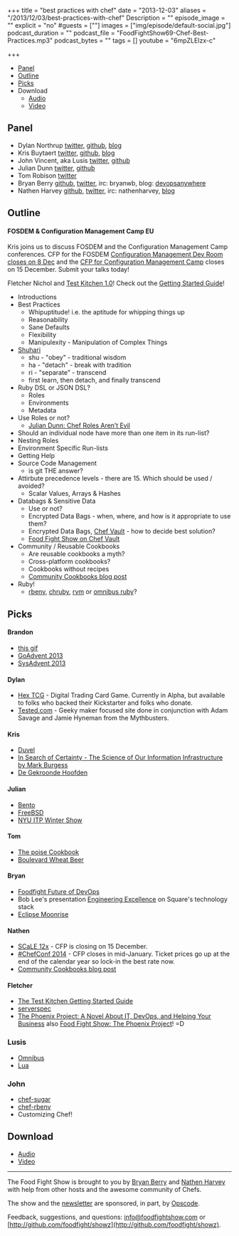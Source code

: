+++
title = "best practices with chef"
date = "2013-12-03"
aliases = "/2013/12/03/best-practices-with-chef"
Description = ""
episode_image = ""
explicit = "no"
#guests = [""]
images = ["img/episode/default-social.jpg"]
podcast_duration = ""
podcast_file = "FoodFightShow69-Chef-Best-Practices.mp3"
podcast_bytes = ""
tags = []
youtube = "6mpZLEIzx-c"

+++


* [Panel](http://foodfightshow.org/2013/12/best-practices-with-chef.html#panel)
* [Outline](http://foodfightshow.org/2013/12/best-practices-with-chef.html#outline)
* [Picks](http://foodfightshow.org/2013/12/best-practices-with-chef.html#picks)
* Download
  * [Audio](http://traffic.libsyn.com/foodfight/FoodFightShow69-Chef-Best-Practices.mp3)
  * [Video](http://youtu.be/6mpZLEIzx-c)

Panel<a name="panel"></a>
-----

* Dylan Northrup [twitter](https://twitter.com/dylannorthrup), [github](https://github.com/dylannorthrup), [blog](http://doc-x.net/blog/node/48)
* Kris Buytaert [twitter](https://twitter.com/KrisBuytaert), [github](https://github.com/KrisBuytaert), [blog](http://www.krisbuytaert.be/blog/)
* John Vincent, aka Lusis [twitter](https://twitter.com/#!/lusis), [github](https://github.com/lusis)
* Julian Dunn [twitter](https://twitter.com/julian_dunn), [github](https://github.com/juliandunn)
* Tom Robison [twitter](https://twitter.com/thomasrobison)
* Bryan Berry [github](http://github.com/bryanwb), [twitter](http://twitter.com/bryanwb), irc: bryanwb, blog: [devopsanywhere](http://devopsanywhere.blogspot.com)
* Nathen Harvey [github](http://github.com/nathenharvey), [twitter](http://twitter.com/nathenharvey), irc: nathenharvey, [blog](http://nathenharvey.com)

<!-- more -->

Outline<a name="outline"></a>
-------

#### FOSDEM &amp; Configuration Management Camp EU

Kris joins us to discuss FOSDEM and the Configuration Management Camp conferences.  CFP for the FOSDEM [Configuration Management Dev Room closes on 8 Dec](https://penta.fosdem.org/submission/FOSDEM14) and the [CFP for Configuration Management Camp](http://cfgmgmtcamp.eu/) closes on 15 December.  Submit your talks today!

Fletcher Nichol and [Test Kitchen 1.0](http://www.opscode.com/blog/2013/12/03/announcing-the-release-of-test-kitchen-1-0-0/)! Check out the [Getting Started Guide](http://kitchen.ci/docs/getting-started/)!

* Introductions
* Best Practices
  * Whipuptitude! i.e. the aptitude for whipping things up
  * Reasonability
  * Sane Defaults
  * Flexibility
  * Manipulexity - Manipulation of Complex Things
* [Shuhari](http://en.wikipedia.org/wiki/Shuhari)
  * shu - "obey" - traditional wisdom
  * ha - "detach" - break with tradition
  * ri - "separate" - transcend
  * first learn, then detach, and finally transcend
* Ruby DSL or JSON DSL?
  * Roles
  * Environments
  * Metadata
* Use Roles or not?
  * [Julian Dunn: Chef Roles Aren’t Evil](http://www.opscode.com/blog/2013/11/19/chef-roles-arent-evil/)
* Should an individual node have more than one item in its run-list?
* Nesting Roles
* Environment Specific Run-lists
* Getting Help
* Source Code Management
  * is git THE answer?
* Attirbute precedence levels - there are 15. Which should be used / avoided?
  * Scalar Values, Arrays & Hashes
* Databags & Sensitive Data
  * Use or not?
  * Encrypted Data Bags - when, where, and how is it appropriate to use them?
  * Encrypted Data Bags, [Chef Vault](https://github.com/Nordstrom/chef-vault) - how to decide best solution?
  * [Food Fight Show on Chef Vault](http://foodfightshow.org/2013/07/secret-chef.html)
* Community / Reusable Cookbooks
  * Are reusable cookbooks a myth?
  * Cross-platform cookbooks?
  * Cookbooks without recipes
  * [Community Cookbooks blog post](http://www.opscode.com/blog/2013/11/26/community-cookbooks/)
* Ruby!
  * [rbenv](https://github.com/sstephenson/rbenv), [chruby](https://github.com/postmodern/chruby), [rvm](https://rvm.io/) or [omnibus ruby](https://github.com/opscode/omnibus-ruby)?

Picks<a name="picks"></a>
-----

#### Brandon

* [this gif](http://i.imgur.com/41mGmuu.gif)
* [GoAdvent 2013](http://blog.gopheracademy.com/index)
* [SysAdvent 2013](http://sysadvent.blogspot.com/search?updated-min=2013-01-01T00:00:00-05:00&updated-max=2014-01-01T00:00:00-05:00&max-results=5)


#### Dylan

* [Hex TCG](http://hextcg.com/) - Digital Trading Card Game. Currently in Alpha, but available to folks who backed their Kickstarter and folks who donate.
* [Tested.com](http://www.tested.com/) - Geeky maker focused site done in conjunction with Adam Savage and Jamie Hyneman from the Mythbusters.

#### Kris

* [Duvel](http://www.duvel.com/)
* [In Search of Certainty - The Science of Our Information Infrastructure by Mark Burgess](http://www.amazon.com/In-Search-Certainty-Information-Infrastructure-ebook/dp/B00ENEEWYO)
* [De Gekroonde Hoofden](http://www.degekroondehoofden.be/)

#### Julian

* [Bento](http://opscode.github.io/bento/)
* [FreeBSD](http://www.freebsd.org/)
* [NYU ITP Winter Show](http://itp.nyu.edu/shows/winter2013/category/projects)

#### Tom

* [The poise Cookbook](https://github.com/poise/poise)
* [Boulevard Wheat Beer](http://www.ratebeer.com/beer/boulevard-unfiltered-wheat-beer/114/)

#### Bryan

* [Foodfight Future of DevOps](http://foodfightshow.org/2013/10/the-future-of-devops.html)
* Bob Lee's presentation [Engineering Excellence](http://www.infoq.com/presentations/Square) on Square's technology stack
* [Eclipse Moonrise](https://github.com/guari/eclipse-ui-theme)


#### Nathen

* [SCaLE 12x](https://www.socallinuxexpo.org/scale12x/) - CFP is closing on 15 December.
* [#ChefConf 2014](http://chefconf.com) - CFP closes in mid-January.  Ticket prices go up at the end of the calendar year so lock-in the best rate now.
* [Community Cookbooks blog post](http://www.opscode.com/blog/2013/11/26/community-cookbooks/)

#### Fletcher

* [The Test Kitchen Getting Started Guide](http://kitchen.ci/docs/getting-started/)
* [serverspec](http://serverspec.org)
* [The Phoenix Project: A Novel About IT, DevOps, and Helping Your Business](http://itrevolution.com/books/phoenix-project-devops-book/) also [Food Fight Show: The Phoenix Project](http://foodfightshow.org/2013/03/the-phoenix-project.html)! =D

### Lusis

* [Omnibus](https://github.com/opscode/omnibus-ruby/blob/master/README.md)
* [Lua](http://www.lua.org/)

### John

* [chef-sugar](https://github.com/sethvargo/chef-sugar)
* [chef-rbenv](https://github.com/fnichol/chef-rbenv)
* Customizing Chef!


Download
--------

* [Audio](http://traffic.libsyn.com/foodfight/FoodFightShow69-Chef-Best-Practices.mp3)
* [Video](http://youtu.be/6mpZLEIzx-c)

<hr />

The Food Fight Show is brought to you by [Bryan Berry](https://twitter.com/bryanwb) and [Nathen Harvey](https://twitter.com/nathenharvey) with help from other hosts and the awesome community of Chefs.

The show and the [newsletter](http://us6.campaign-archive2.com/home/?u=7d43a288e882a145b7e99c650&id=ad8186466d) are sponsored, in part, by [Opscode](http://www.opscode.com).

Feedback, suggestions, and questions:  [info@foodfightshow.com](mailto:info@foodfightshow.com) or  [http://github.com/foodfight/showz](http://github.com/foodfight/showz).
